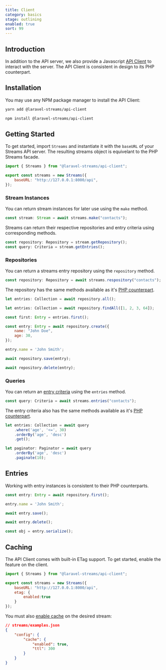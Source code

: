 ```yaml
---
title: Client
category: basics
stage: outlining
enabled: true
sort: 99
---
```


## Introduction

In addition to the API server, we also provide a Javascript [API Client](https://github.com/laravel-streams/api-client) to interact with the server. The API Client is consistent in design to its PHP counterpart.

## Installation

You may use any NPM package manager to install the API Client:

```bash
yarn add @laravel-streams/api-client
```

```bash
npm install @laravel-streams/api-client
```


## Getting Started

To get started, import `Streams` and instantiate it with the `baseURL` of your Streams API server. The resulting streams object is equivelant to the PHP Streams facade.

```js
import { Streams } from "@laravel-streams/api-client";

export const streams = new Streams({
    baseURL: "http://127.0.0.1:8000/api",
});
```

### Stream Instances

You can return stream instances for later use using the `make` method.

```js
const stream: Stream = await streams.make("contacts");
```

Streams can return their respective repositories and entry criteria using corresponding methods.

```js
const repository: Repository = stream.getRepository();
const query: Criteria = stream.getEntries();
```


### Repositories

You can return a streams entry repository using the `repository` method.

```js
const repository: Repository = await streams.respository("contacts");
```

The repository has the same methods available as it's [PHP counterpart](/docs/core/repositories).

```js
let entries: Collection = await repository.all();

let entries: Collection = await repository.findAll([1, 2, 3, 64]);

const first: Entry = entries.first();

const entry: Entry = await repository.create({
    name: "John Doe",
    age: 30,
});

entry.name = 'John Smith';

await repository.save(entry);

await repository.delete(entry);
```


### Queries

You can return an [entry criteria](/docs/core/querying) using the `entries` method.

```js
const query: Criteria = await streams.entries("contacts");
```

The entry criteria also has the same methods available as it's [PHP counterpart](/docs/core/querying).

```js
let entries: Collection = await query
    .where('age', '<=', 30)
    .orderBy('age', 'desc')
    .get();

let paginator: Paginator = await query
    .orderBy('age', 'desc')
    .paginate(10);
```


## Entries

Working with entry instances is consistent to their PHP counterparts.

```js
const entry: Entry = await repository.first();

entry.name = 'John Smith';

await entry.save();

await entry.delete();

const obj = entry.serialize();
```


## Caching

The API Client comes with built-in ETag support. To get started, enable the feature on the client.

```js
import { Streams } from "@laravel-streams/api-client";

export const streams = new Streams({
    baseURL: "http://127.0.0.1:8000/api",
    etag: {
        enabled:true
    }
});
```

You must also [enable cache](caching#configuration) on the desired stream:

```json
// streams/examples.json
{
    "config": {
        "cache": {
            "enabled": true,
            "ttl": 300
        }
    }
}
```
